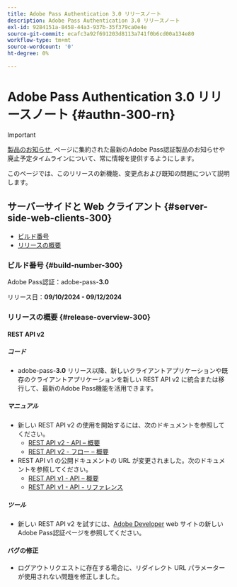 ```yaml
---
title: Adobe Pass Authentication 3.0 リリースノート
description: Adobe Pass Authentication 3.0 リリースノート
exl-id: 9284151a-8458-44a3-937b-35f379ca0e4e
source-git-commit: ecafc3a92f691203d8113a741f0b6cd00a134e80
workflow-type: tm+mt
source-wordcount: '0'
ht-degree: 0%

---
```


# Adobe Pass Authentication 3.0 リリースノート {#authn-300-rn}

>[!IMPORTANT]
>
> [&#x200B; 製品のお知らせ &#x200B;](/help/authentication/product-announcements.md) ページに集約された最新のAdobe Pass認証製品のお知らせや廃止予定タイムラインについて、常に情報を提供するようにします。

このページでは、このリリースの新機能、変更点および既知の問題について説明します。

## サーバーサイドと Web クライアント {#server-side-web-clients-300}

* [ビルド番号](#build-number-300)
* [リリースの概要](#release-overview-300)

### ビルド番号 {#build-number-300}

Adobe Pass認証：adobe-pass-**3.0**

リリース日：**09/10/2024 - 09/12/2024**

### リリースの概要 {#release-overview-300}

#### REST API v2

##### コード

* adobe-pass-**3.0** リリース以降、新しいクライアントアプリケーションや既存のクライアントアプリケーションを新しい REST API v2 に統合または移行して、最新のAdobe Pass機能を活用できます。

##### マニュアル

* 新しい REST API v2 の使用を開始するには、次のドキュメントを参照してください。
   * [REST API v2 - API – 概要](../integration-guide-programmers/rest-apis/rest-api-v2/apis/rest-api-v2-apis-overview.md)
   * [REST API v2 - フロー – 概要](../integration-guide-programmers/rest-apis/rest-api-v2/flows/rest-api-v2-flows-overview.md)
* REST API v1 の公開ドキュメントの URL が変更されました。次のドキュメントを参照してください。
   * [REST API v1 - API – 概要](../integration-guide-programmers/legacy/rest-api-v1/rest-api-overview.md)
   * [REST API v1 - API - リファレンス](../integration-guide-programmers/legacy/rest-api-v1/rest-api-reference.md)

##### ツール

* 新しい REST API v2 を試すには、[Adobe Developer](https://developer.adobe.com/adobe-pass) web サイトの新しいAdobe Pass認証ページを参照してください。

#### バグの修正

* ログアウトリクエストに存在する場合に、リダイレクト URL パラメーターが使用されない問題を修正しました。

